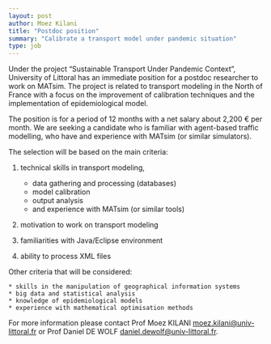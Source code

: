 ```yaml
---
layout: post
author: Moez Kilani
title: "Postdoc position"
summary: "Calibrate a transport model under pandemic situation"
type: job
---
```


Under the project “Sustainable Transport Under Pandemic Context”, University of Littoral has an immediate position for a 
postdoc researcher to work on MATsim. The project is related to transport modeling in the North of France with a focus 
on the improvement of calibration techniques and the implementation of epidemiological model.

The position is for a period of 12 months with a net salary about 2,200 € per month. 
We are seeking a candidate who is familiar with agent-based traffic modelling, 
who have and experience with MATsim (or similar simulators).

The selection will be based on the main criteria:

1. technical skills in transport modeling,

    * data gathering and processing (databases)
    * model calibration
    * output analysis
    * and experience with MATsim (or similar tools)
    
2. motivation to work on transport modeling
3. familiarities with Java/Eclipse environment
4. ability to process XML files

Other criteria that will be considered:

    * skills in the manipulation of geographical information systems
    * big data and statistical analysis
    * knowledge of epidemiological models
    * experience with mathematical optimisation methods

For more information please contact Prof Moez KILANI <moez.kilani@univ-littoral.fr> or Prof Daniel DE WOLF <daniel.dewolf@univ-littoral.fr>.

